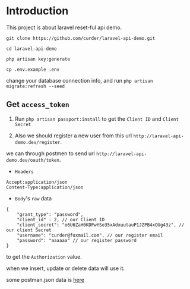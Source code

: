 # Introduction

This project is about laravel reset-ful api demo.

```
git clone https://github.com/curder/laravel-api-demo.git

cd laravel-api-demo

php artisan key:generate

cp .env.example .env
```
change your database connection info, and run `php artisan migrate:refresh --seed`

## Get `access_token`

1. Run `php artisan passport:install` to get the `Client ID` and `Client Secret`

2. Also we should register a new user from this url `http://laravel-api-demo.dev/register`.

we can through postmen to send url `http://laravel-api-demo.dev/oauth/token`.

- `Headers`

```
Accept:application/json
Content-Type:application/json
```

- `Body`'s `raw` data 

```
{
	"grant_type": "password",
	"client_id" : 2, // our Client ID
	"client_secret": "o6U6ZaH0KDPwYSo35xAdxuutauP1JZPB4xOUg43z", // our client Secret
	"username": "curder@foxmail.com", // our register email
	"password": "aaaaaa" // our register password
}
```
to get the `Authorization` value.

when we insert, update or delete data will use it.

some postman.json data is [here](database/Laravel-Api-Demo.postman_collection.json)

